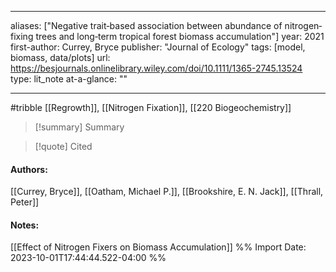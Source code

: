   
---
aliases: ["Negative trait‐based association between abundance of nitrogen‐fixing trees and long‐term tropical forest biomass accumulation"] 
year: 2021 
first-author: Currey, Bryce
publisher: "Journal of Ecology" 
tags: [model, biomass, data/plots]
url: https://besjournals.onlinelibrary.wiley.com/doi/10.1111/1365-2745.13524 
type: lit_note
at-a-glance: ""

--- 
#tribble
[[Regrowth]], [[Nitrogen Fixation]], [[220 Biogeochemistry]]
>[!summary] Summary

>[!quote] Cited

#### Authors:
[[Currey, Bryce]], [[Oatham, Michael P.]], [[Brookshire, E. N. Jack]], [[Thrall, Peter]]
#### Notes:
  
[[Effect of Nitrogen Fixers on Biomass Accumulation]]
%% Import Date: 2023-10-01T17:44:44.522-04:00 %%
